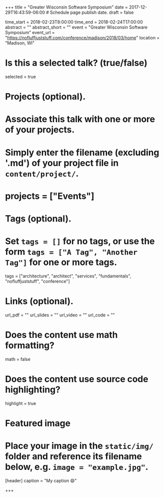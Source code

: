 +++
title = "Greater Wisconsin Software Symposium"
date = 2017-12-29T16:43:59-06:00  # Schedule page publish date.
draft = false

time_start = 2018-02-23T8:00:00
time_end = 2018-02-24T17:00:00
abstract = ""
abstract_short = ""
event = "Greater Wisconsin Software Symposium"
event_url = "https://nofluffjuststuff.com/conference/madison/2018/03/home"
location = "Madison, WI"

# Is this a selected talk? (true/false)
selected = true

# Projects (optional).
#   Associate this talk with one or more of your projects.
#   Simply enter the filename (excluding '.md') of your project file in `content/project/`.
# projects = ["Events"]

# Tags (optional).
#   Set `tags = []` for no tags, or use the form `tags = ["A Tag", "Another Tag"]` for one or more tags.
tags = ["architecture", "architect", "services", "fundamentals", "nofluffjuststuff", "conference"]

# Links (optional).
url_pdf = ""
url_slides = ""
url_video = ""
url_code = ""

# Does the content use math formatting?
math = false

# Does the content use source code highlighting?
highlight = true

# Featured image
# Place your image in the `static/img/` folder and reference its filename below, e.g. `image = "example.jpg"`.
[header]
caption = "My caption :smile:"

+++
